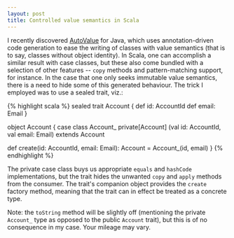 ```yaml
---
layout: post
title: Controlled value semantics in Scala
---
```

I recently discovered
[AutoValue](https://github.com/google/auto/tree/master/value "AutoValue") for
Java, which uses annotation-driven code generation to ease the writing of
classes with value semantics (that is to say, classes without object identity).
In Scala, one can accomplish a similar result with case classes, but these also
come bundled with a selection of other features -- `copy` methods and
pattern-matching support, for instance. In the case that one only seeks
immutable value semantics, there is a need to hide some of this generated
behaviour. The trick I employed was to use a sealed trait, viz.:

{% highlight scala %}
sealed trait Account {
  def id: AccountId
  def email: Email
}

object Account {
  case class Account_ private[Account]
    (val id: AccountId, val email: Email) extends Account

  def create(id: AccountId, email: Email): Account =
    Account_(id, email)
}
{% endhighlight %}

The private case class buys us appropriate `equals` and `hashCode`
implementations, but the trait hides the unwanted `copy` and `apply` methods
from the consumer. The trait's companion object provides the `create` factory
method, meaning that the trait can in effect be treated as a concrete type.

Note: the `toString` method will be slightly off (mentioning the
private `Account_` type as opposed to the public `Account` trait), but this is
of no consequence in my case. Your mileage may vary.

